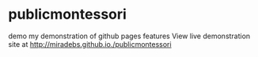 publicmontessori
================
demo
my demonstration of github pages features
View live demonstration site at http://miradebs.github.io./publicmontessori
